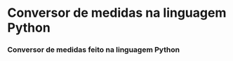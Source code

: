 # Conversor de medidas na linguagem Python 
<h3>Conversor de medidas feito na linguagem Python</h3>
